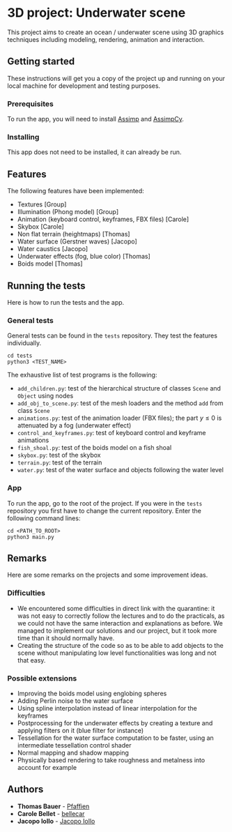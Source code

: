 # 3D project: Underwater scene

This project aims to create an ocean / underwater scene using 3D graphics techniques including modeling, rendering, animation and interaction.

## Getting started

These instructions will get you a copy of the project up and running on your local machine for development and testing purposes.

### Prerequisites

To run the app, you will need to install [Assimp](https://www.assimp.org/) and [AssimpCy](https://pypi.org/project/AssimpCy/).

### Installing

This app does not need to be installed, it can already be run.

## Features

The following features have been implemented:

* Textures [Group]
* Illumination (Phong model) [Group]
* Animation (keyboard control, keyframes, FBX files) [Carole]
* Skybox [Carole]
* Non flat terrain (heightmaps) [Thomas]
* Water surface (Gerstner waves) [Jacopo]
* Water caustics [Jacopo]
* Underwater effects (fog, blue color) [Thomas]
* Boids model [Thomas]

## Running the tests

Here is how to run the tests and the app.

### General tests

General tests can be found in the `tests` repository. They test the features individually.

```
cd tests
python3 <TEST_NAME>
```

The exhaustive list of test programs is the following:

 * `add_children.py`: test of the hierarchical structure of classes `Scene` and `Object` using nodes
 * `add_obj_to_scene.py`: test of the mesh loaders and the method `add` from class `Scene`
 * `animations.py`: test of the animation loader (FBX files); the part $y \leq 0$ is attenuated by a fog (underwater effect)
 * `control_and_keyframes.py`: test of keyboard control and keyframe animations
 * `fish_shoal.py`: test of the boids model on a fish shoal
 * `skybox.py`: test of the skybox
 * `terrain.py`: test of the terrain
 * `water.py`: test of the water surface and objects following the water level

### App

To run the app, go to the root of the project. If you were in the `tests` repository you first have to change the current repository. Enter the following command lines:

```
cd <PATH_TO_ROOT>
python3 main.py
```

## Remarks

Here are some remarks on the projects and some improvement ideas.

### Difficulties

* We encountered some difficulties in direct link with the quarantine: it was not easy to correctly follow the lectures and to do the practicals, as we could not have the same interaction and explanations as before. We managed to implement our solutions and our project, but it took more time than it should normally have.
* Creating the structure of the code so as to be able to add objects to the scene without manipulating low level functionalities was long and not that easy.

### Possible extensions

* Improving the boids model using englobing spheres
* Adding Perlin noise to the water surface
* Using spline interpolation instead of linear interpolation for the keyframes
* Postprocessing for the underwater effects by creating a texture and applying filters on it (blue filter for instance)
* Tessellation for the water surface computation to be faster, using an intermediate tessellation control shader
* Normal mapping and shadow mapping
* Physically based rendering to take roughness and metalness into account for example

## Authors

* **Thomas Bauer** - [Pfaffien](https://github.com/Pfaffien)
* **Carole Bellet** - [bellecar](https://github.com/bellecar)
* **Jacopo Iollo** - [Jacopo Iollo](https://github.com/iolloj)